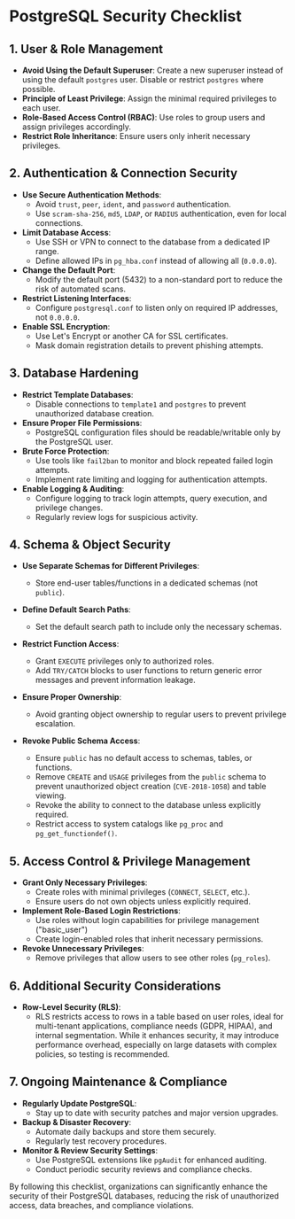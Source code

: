 # PostgreSQL Security Checklist

## 1. **User & Role Management**

- **Avoid Using the Default Superuser**: Create a new superuser instead of using the default `postgres` user. Disable or restrict `postgres` where possible.
- **Principle of Least Privilege**: Assign the minimal required privileges to each user.
- **Role-Based Access Control (RBAC)**: Use roles to group users and assign privileges accordingly.
- **Restrict Role Inheritance**: Ensure users only inherit necessary privileges.

## 2. **Authentication & Connection Security**

- **Use Secure Authentication Methods**:
  - Avoid `trust`, `peer`, `ident`, and `password` authentication.
  - Use `scram-sha-256`, `md5`, `LDAP`, or `RADIUS` authentication, even for local connections.
- **Limit Database Access**:
  - Use SSH or VPN to connect to the database from a dedicated IP range.
  - Define allowed IPs in `pg_hba.conf` instead of allowing all (`0.0.0.0`).
- **Change the Default Port**:
  - Modify the default port (5432) to a non-standard port to reduce the risk of automated scans.
- **Restrict Listening Interfaces**:
  - Configure `postgresql.conf` to listen only on required IP addresses, not `0.0.0.0`.
- **Enable SSL Encryption**:
  - Use Let's Encrypt or another CA for SSL certificates.
  - Mask domain registration details to prevent phishing attempts.

## 3. **Database Hardening**

- **Restrict Template Databases**:
  - Disable connections to `template1` and `postgres` to prevent unauthorized database creation.
- **Ensure Proper File Permissions**:
  - PostgreSQL configuration files should be readable/writable only by the PostgreSQL user.
- **Brute Force Protection**:
  - Use tools like `fail2ban` to monitor and block repeated failed login attempts.
  - Implement rate limiting and logging for authentication attempts.
- **Enable Logging & Auditing**:
  - Configure logging to track login attempts, query execution, and privilege changes.
  - Regularly review logs for suspicious activity.

## 4. **Schema & Object Security**

- **Use Separate Schemas for Different Privileges**:
  - Store end-user tables/functions in a dedicated schemas (not `public`).
- **Define Default Search Paths**:
  - Set the default search path to include only the necessary schemas.
- **Restrict Function Access**:
  - Grant `EXECUTE` privileges only to authorized roles.
  - Add `TRY/CATCH` blocks to user functions to return generic error messages and prevent information leakage.
- **Ensure Proper Ownership**:
  - Avoid granting object ownership to regular users to prevent privilege escalation.

- **Revoke Public Schema Access**:
  - Ensure `public` has no default access to schemas, tables, or functions. 
  - Remove `CREATE` and `USAGE` privileges from the `public` schema to prevent unauthorized object creation (`CVE-2018-1058`) and table viewing.
  - Revoke the ability to connect to the database unless explicitly required.
  - Restrict access to system catalogs like `pg_proc` and `pg_get_functiondef()`.

## 5. **Access Control & Privilege Management**

- **Grant Only Necessary Privileges**:
  - Create roles with minimal privileges (`CONNECT`, `SELECT`, etc.).
  - Ensure users do not own objects unless explicitly required.
- **Implement Role-Based Login Restrictions**:
  - Use roles without login capabilities for privilege management ("basic_user")
  - Create login-enabled roles that inherit necessary permissions.
- **Revoke Unnecessary Privileges**:
  - Remove privileges that allow users to see other roles (`pg_roles`).

## 6. **Additional Security Considerations**

- **Row-Level Security (RLS)**:
  - RLS restricts access to rows in a table based on user roles, ideal for multi-tenant applications, compliance needs (GDPR, HIPAA), and internal segmentation. While it enhances security, it may introduce performance overhead, especially on large datasets with complex policies, so testing is recommended.

## 7. **Ongoing Maintenance & Compliance**

- **Regularly Update PostgreSQL**:
  - Stay up to date with security patches and major version upgrades.
- **Backup & Disaster Recovery**:
  - Automate daily backups and store them securely.
  - Regularly test recovery procedures.
- **Monitor & Review Security Settings**:
  - Use PostgreSQL extensions like `pgAudit` for enhanced auditing.
  - Conduct periodic security reviews and compliance checks.

By following this checklist, organizations can significantly enhance the security of their PostgreSQL databases, reducing the risk of unauthorized access, data breaches, and compliance violations.
